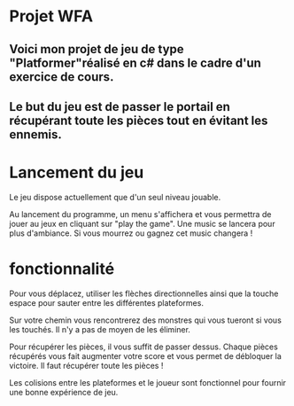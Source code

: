 # Projet WFA

## Voici mon projet de jeu de type "Platformer"réalisé en c# dans le cadre d'un exercice de cours.

## Le but du jeu est de passer le portail en récupérant toute les pièces tout en évitant les ennemis.


# Lancement du jeu

Le jeu dispose actuellement que d'un seul niveau jouable.

Au lancement du programme, un menu s'affichera et vous permettra de jouer au jeux en cliquant sur "play the game". Une music se lancera pour plus d'ambiance. Si vous mourrez ou gagnez cet music changera !

# fonctionnalité

Pour vous déplacez, utiliser les flèches directionnelles ainsi que la touche espace pour sauter entre les différentes plateformes.

Sur votre chemin vous rencontrerez des monstres qui vous tueront si vous les touchés. Il n'y a pas de moyen de les éliminer.

Pour récupérer les pièces, il vous suffit de passer dessus. Chaque pièces récupérés vous fait augmenter votre score et vous permet de débloquer la victoire. Il faut récupérer toute les pièces !

Les colisions entre les plateformes et le joueur sont fonctionnel pour fournir une bonne expérience de jeu.
